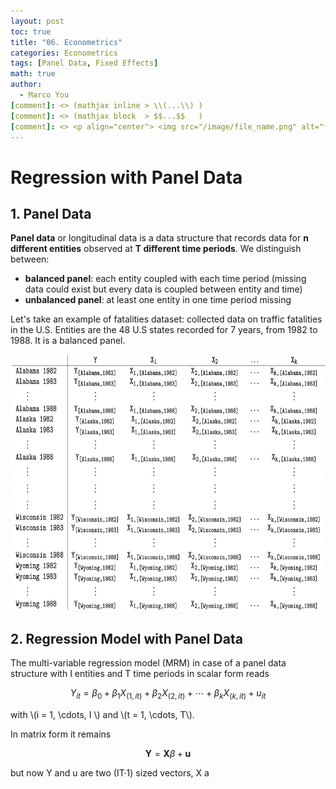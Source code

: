 ```yaml
---
layout: post
toc: true
title: "06. Econometrics"
categories: Econometrics
tags: [Panel Data, Fixed Effects]
math: true
author:
  - Marco You
[comment]: <> (mathjax inline > \\(...\\) )
[comment]: <> (mathjax block  > $$...$$   )
[comment]: <> <p align="center"> <img src="/image/file_name.png" alt="file_name" width="420" height="300"> </p>
---
```


# Regression with Panel Data

## 1. Panel Data

**Panel data** or longitudinal data is a data structure that records data for **n different entities** observed at **T different time periods**. We distinguish between:

- **balanced panel**: each entity coupled with each time period (missing data could exist but every data is coupled between entity and time)
- **unbalanced panel**: at least one entity in one time period missing

Let's take an example of fatalities dataset: collected data on traffic fatalities in the U.S. Entities are the 48 U.S states recorded for 7 years, from 1982 to 1988. It is a balanced panel.

<p align="center"> <img src="/image/panel.png" alt="panel" width="600" height="410"> </p>

## 2. Regression Model with Panel Data

The multi-variable regression model (MRM) in case of a panel data structure with I entities and T time periods in scalar form reads

$$ Y_{it} = \beta_0 + \beta_1 X_{(1,it)} + \beta_2 X_{(2,it)} + \cdots + \beta_k X_{(k,it)} + u_{it} $$

with \\(i = 1, \cdots, I \\) and \\(t = 1, \cdots, T\\).

In matrix form it remains

$$ \mathbf{Y} = \mathbf{X}\beta + \mathbf{u} $$

but now Y and u are two (IT·1) sized vectors, X a 